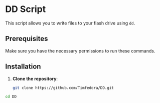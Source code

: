 # DD Script

This script allows you to write files to your flash drive using `dd`.

## Prerequisites

Make sure you have the necessary permissions to run these commands.

## Installation

1. **Clone the repository**:

   ```sh
   git clone https://github.com/Timfedora/DD.git
  ```sh
cd DD

